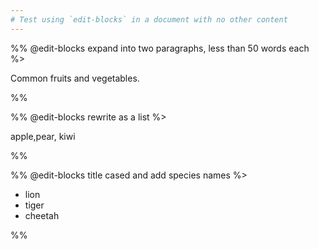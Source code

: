 ```yaml
---
# Test using `edit-blocks` in a document with no other content
---
```


%% @edit-blocks expand into two paragraphs, less than 50 words each
%>

Common fruits and vegetables.

%%


%% @edit-blocks rewrite as a list
%>

apple,pear, kiwi

%%


%% @edit-blocks title cased and add species names
%>

- lion
- tiger
- cheetah

%%

